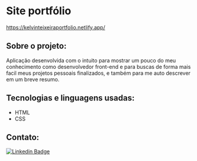 # Site portfólio

https://kelvinteixeiraportfolio.netlify.app/

## Sobre o projeto:

Aplicação desenvolvida com o intuito para mostrar um pouco do meu conhecimento como desenvolvedor front-end e para buscas de forma mais facil meus projetos pessoais finalizados, e também para me auto descrever em um breve resumo. 

<!-- #### <div align="right">- Projeto Finalizado 🟢 <div> -->

## Tecnologias e linguagens usadas:
- HTML
- CSS

## Contato:
[![Linkedin Badge](https://img.shields.io/badge/-LinkedIn-blue?style=flat-square&logo=Linkedin&logoColor=white&link=https://www.linkedin.com/in/kelvin-teixeira-8707b41a8/?originalSubdomain=br)]( https://www.linkedin.com/in/kelvin-teixeira-8707b41a8/?originalSubdomain=br)

